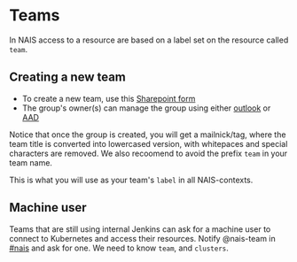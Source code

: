 # Teams

In NAIS access to a resource are based on a label set on the resource called `team`.

## Creating a new team

* To create a new team, use this [Sharepoint form][]
* The group's owner\(s\) can manage the group using either [outlook][] or
  [AAD][]

Notice that once the group is created, you will get a mailnick/tag, where the team title is converted into lowercased
version, with whitepaces and special characters are removed. We also recoomend to avoid the prefix `team` in your team
name.

This is what you will use as your team's `label` in all NAIS-contexts.

## Machine user

Teams that are still using internal Jenkins can ask for a machine user to connect to Kubernetes and access their
resources. Notify @nais-team in [#nais][] and ask for one. We need to know
`team`, and `clusters`.

[AAD]: https://aad.portal.azure.com/#blade/Microsoft_AAD_IAM/GroupsManagementMenuBlade/AllGroups

[outlook]: https://outlook.office365.com/owa

[Sharepoint form]: https://navno.sharepoint.com/sites/Bestillinger/

[#nais]: https://nav-it.slack.com/messages/C5KUST8N6
